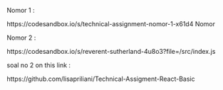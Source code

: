<p>Nomor 1 :  </p>
https://codesandbox.io/s/technical-assignment-nomor-1-x61d4 Nomor 
<p>Nomor 2 : </p>
https://codesandbox.io/s/reverent-sutherland-4u8o3?file=/src/index.js



<p>soal no 2 on this link :</p>
https://github.com/lisapriliani/Technical-Assigment-React-Basic
